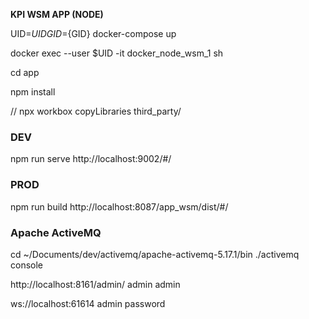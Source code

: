 __KPI WSM APP (NODE)__

UID=${UID} GID=${GID} docker-compose up

docker exec --user $UID -it docker_node_wsm_1 sh

cd app

npm install

// npx workbox copyLibraries third_party/

### DEV
npm run serve
http://localhost:9002/#/

### PROD
npm run build
http://localhost:8087/app_wsm/dist/#/

### Apache ActiveMQ
cd ~/Documents/dev/activemq/apache-activemq-5.17.1/bin
./activemq console

http://localhost:8161/admin/
admin admin

ws://localhost:61614
admin password
